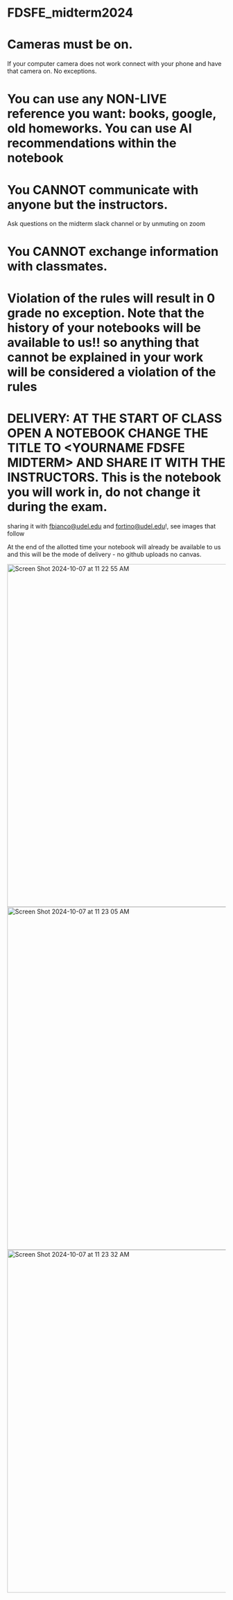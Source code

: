 # FDSFE_midterm2024

# Cameras must be on. 
If your computer camera does not work connect with your phone and have that camera on. No exceptions. 

# You can use any NON-LIVE reference you want: books, google, old homeworks. You can use AI recommendations within the notebook

# You CANNOT communicate with anyone but the instructors. 
Ask questions on the midterm slack channel  or by unmuting on zoom

# You CANNOT exchange information with classmates. 

# Violation of the rules will result in 0 grade no exception. Note that the history of your notebooks will be available to us!! so anything that cannot be explained in your work will be considered a violation of the rules



# DELIVERY: **AT THE START OF CLASS** OPEN A NOTEBOOK CHANGE THE TITLE TO \<YOURNAME FDSFE MIDTERM\> AND SHARE IT WITH THE INSTRUCTORS. This is the notebook you will work in, do not change it during the exam.

sharing it with fbianco@udel.edu and fortino@udel.edu!, see images that follow

At the end of the allotted time your notebook will already be available to us and this will be the mode of delivery - no github uploads no canvas. 


<img width="791" alt="Screen Shot 2024-10-07 at 11 22 55 AM" src="https://github.com/user-attachments/assets/27dc2c65-9f6d-4e63-b7b6-7c1f8988a0a7">

<img width="791" alt="Screen Shot 2024-10-07 at 11 23 05 AM" src="https://github.com/user-attachments/assets/2aba7db7-f0fd-4e01-bc2a-36861e23ad76">

<img width="791" alt="Screen Shot 2024-10-07 at 11 23 32 AM" src="https://github.com/user-attachments/assets/12ac142b-0fc7-4cae-9ff3-a7f81a01ea90">

